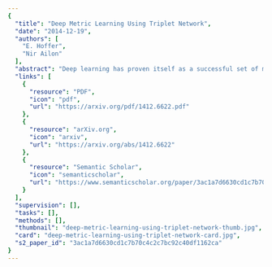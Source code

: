 ```yaml
---
{
  "title": "Deep Metric Learning Using Triplet Network",
  "date": "2014-12-19",
  "authors": [
    "E. Hoffer",
    "Nir Ailon"
  ],
  "abstract": "Deep learning has proven itself as a successful set of models for learning useful semantic representations of data. These, however, are mostly implicitly learned as part of a classification task. In this paper we propose the triplet network model, which aims to learn useful representations by distance comparisons. A similar model was defined by Wang et al. (2014), tailor made for learning a ranking for image information retrieval. Here we demonstrate using various datasets that our model learns a better representation than that of its immediate competitor, the Siamese network. We also discuss future possible usage as a framework for unsupervised learning.",
  "links": [
    {
      "resource": "PDF",
      "icon": "pdf",
      "url": "https://arxiv.org/pdf/1412.6622.pdf"
    },
    {
      "resource": "arXiv.org",
      "icon": "arxiv",
      "url": "https://arxiv.org/abs/1412.6622"
    },
    {
      "resource": "Semantic Scholar",
      "icon": "semanticscholar",
      "url": "https://www.semanticscholar.org/paper/3ac1a7d6630cd1c7b70c4c2c7bc92c40df1162ca"
    }
  ],
  "supervision": [],
  "tasks": [],
  "methods": [],
  "thumbnail": "deep-metric-learning-using-triplet-network-thumb.jpg",
  "card": "deep-metric-learning-using-triplet-network-card.jpg",
  "s2_paper_id": "3ac1a7d6630cd1c7b70c4c2c7bc92c40df1162ca"
}
---
```


